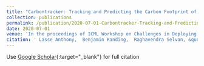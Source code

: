 ```yaml
---
title: "Carbontracker: Tracking and Predicting the Carbon Footprint of Training Deep Learning Models"
collection: publications
permalink: /publication/2020-07-01-Carbontracker-Tracking-and-Predicting-the-Carbon-Footprint-of-Training-Deep-Learning-Models
date: 2020-07-01
venue: 'In the proceedings of ICML Workshop on Challenges in Deploying and monitoring Machine Learning Systems'
citation: ' Lasse Anthony,  Benjamin Kanding,  Raghavendra Selvan, &quot;Carbontracker: Tracking and Predicting the Carbon Footprint of Training Deep Learning Models.&quot; In the proceedings of ICML Workshop on Challenges in Deploying and monitoring Machine Learning Systems, 2020.'
---
```

Use [Google Scholar](https://scholar.google.com/scholar?q=Carbontracker:+Tracking+and+Predicting+the+Carbon+Footprint+of+Training+Deep+Learning+Models){:target="_blank"} for full citation